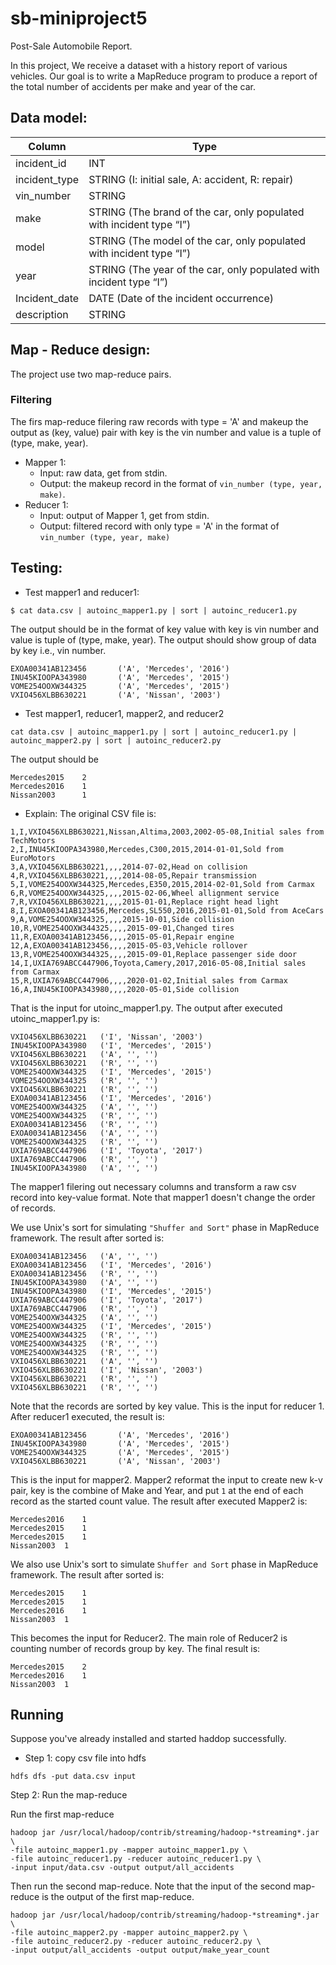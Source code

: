 # sb-miniproject5
Post-Sale Automobile Report.

In this project, We receive a dataset with a history report of various vehicles. Our goal is to
write a MapReduce program to produce a report of the total number of accidents per make and
year of the car.

## Data model:

Column | Type
-------|------
incident_id | INT
incident_type | STRING (I: initial sale, A: accident, R: repair)
vin_number | STRING
make | STRING (The brand of the car, only populated with incident type “I”)
model | STRING (The model of the car, only populated with incident type “I”)
year | STRING (The year of the car, only populated with incident type “I”)
Incident_date | DATE (Date of the incident occurrence)
description | STRING

## Map - Reduce design:
The project use two map-reduce pairs. 
### Filtering
The firs map-reduce filering raw records with type = 'A' and makeup the output as (key, value) pair with key is the vin number and value is a tuple of (type, make, year).
* Mapper 1:
  * Input: raw data, get from stdin.
  * Output: the makeup record in the format of `vin_number (type, year, make)`.
* Reducer 1:
  * Input: output of Mapper 1, get from stdin.
  * Output: filtered record with only type = 'A' in the format of `vin_number (type, year, make)`

## Testing:
* Test mapper1 and reducer1:

`$ cat data.csv | autoinc_mapper1.py | sort | autoinc_reducer1.py`

The output should be in the format of key value with key is vin number and value is tuple of (type, make, year).
The output should show group of data by key i.e., vin number.
```
EXOA00341AB123456       ('A', 'Mercedes', '2016')
INU45KIOOPA343980       ('A', 'Mercedes', '2015')
VOME254OOXW344325       ('A', 'Mercedes', '2015')
VXIO456XLBB630221       ('A', 'Nissan', '2003')
```
* Test mapper1, reducer1, mapper2, and reducer2

`cat data.csv | autoinc_mapper1.py | sort | autoinc_reducer1.py | autoinc_mapper2.py | sort | autoinc_reducer2.py`

The output should be
```
Mercedes2015    2
Mercedes2016    1
Nissan2003      1
```

* Explain:
The original CSV file is:
```
1,I,VXIO456XLBB630221,Nissan,Altima,2003,2002-05-08,Initial sales from TechMotors
2,I,INU45KIOOPA343980,Mercedes,C300,2015,2014-01-01,Sold from EuroMotors
3,A,VXIO456XLBB630221,,,,2014-07-02,Head on collision
4,R,VXIO456XLBB630221,,,,2014-08-05,Repair transmission
5,I,VOME254OOXW344325,Mercedes,E350,2015,2014-02-01,Sold from Carmax
6,R,VOME254OOXW344325,,,,2015-02-06,Wheel allignment service
7,R,VXIO456XLBB630221,,,,2015-01-01,Replace right head light
8,I,EXOA00341AB123456,Mercedes,SL550,2016,2015-01-01,Sold from AceCars
9,A,VOME254OOXW344325,,,,2015-10-01,Side collision
10,R,VOME254OOXW344325,,,,2015-09-01,Changed tires
11,R,EXOA00341AB123456,,,,2015-05-01,Repair engine
12,A,EXOA00341AB123456,,,,2015-05-03,Vehicle rollover
13,R,VOME254OOXW344325,,,,2015-09-01,Replace passenger side door
14,I,UXIA769ABCC447906,Toyota,Camery,2017,2016-05-08,Initial sales from Carmax
15,R,UXIA769ABCC447906,,,,2020-01-02,Initial sales from Carmax
16,A,INU45KIOOPA343980,,,,2020-05-01,Side collision
```

That is the input for utoinc_mapper1.py. The output after executed utoinc_mapper1.py is:
```
VXIO456XLBB630221	('I', 'Nissan', '2003')
INU45KIOOPA343980	('I', 'Mercedes', '2015')
VXIO456XLBB630221	('A', '', '')
VXIO456XLBB630221	('R', '', '')
VOME254OOXW344325	('I', 'Mercedes', '2015')
VOME254OOXW344325	('R', '', '')
VXIO456XLBB630221	('R', '', '')
EXOA00341AB123456	('I', 'Mercedes', '2016')
VOME254OOXW344325	('A', '', '')
VOME254OOXW344325	('R', '', '')
EXOA00341AB123456	('R', '', '')
EXOA00341AB123456	('A', '', '')
VOME254OOXW344325	('R', '', '')
UXIA769ABCC447906	('I', 'Toyota', '2017')
UXIA769ABCC447906	('R', '', '')
INU45KIOOPA343980	('A', '', '')

```
The mapper1 filering out necessary columns and transform a raw csv record into key-value format. Note that mapper1 doesn't change the order of records.

We use Unix's sort for simulating `"Shuffer and Sort"` phase in MapReduce framework. The result after sorted is:
```
EXOA00341AB123456	('A', '', '')
EXOA00341AB123456	('I', 'Mercedes', '2016')
EXOA00341AB123456	('R', '', '')
INU45KIOOPA343980	('A', '', '')
INU45KIOOPA343980	('I', 'Mercedes', '2015')
UXIA769ABCC447906	('I', 'Toyota', '2017')
UXIA769ABCC447906	('R', '', '')
VOME254OOXW344325	('A', '', '')
VOME254OOXW344325	('I', 'Mercedes', '2015')
VOME254OOXW344325	('R', '', '')
VOME254OOXW344325	('R', '', '')
VOME254OOXW344325	('R', '', '')
VXIO456XLBB630221	('A', '', '')
VXIO456XLBB630221	('I', 'Nissan', '2003')
VXIO456XLBB630221	('R', '', '')
VXIO456XLBB630221	('R', '', '')
```
Note that the records are sorted by key value. This is the input for reducer 1. After reducer1 executed, the result is:
```
EXOA00341AB123456       ('A', 'Mercedes', '2016')
INU45KIOOPA343980       ('A', 'Mercedes', '2015')
VOME254OOXW344325       ('A', 'Mercedes', '2015')
VXIO456XLBB630221       ('A', 'Nissan', '2003')
```

This is the input for mapper2. Mapper2 reformat the input to create new k-v pair, key is the combine of Make and Year, and put `1` at the end of each record as the started count value. The result after executed Mapper2 is:

```
Mercedes2016	1
Mercedes2015	1
Mercedes2015	1
Nissan2003	1
```
We also use Unix's sort to simulate `Shuffer and Sort` phase in MapReduce framework. The result after sorted is:
```
Mercedes2015	1
Mercedes2015	1
Mercedes2016	1
Nissan2003	1
```
This becomes the input for Reducer2. The main role of Reducer2 is counting number of records group by key. The final result is:

```
Mercedes2015	2
Mercedes2016	1
Nissan2003	1
```

## Running
Suppose you've already installed and started haddop successfully.

* Step 1: copy csv file into hdfs
```
hdfs dfs -put data.csv input
```
Step 2: Run the map-reduce

Run the first map-reduce
```
hadoop jar /usr/local/hadoop/contrib/streaming/hadoop-*streaming*.jar \
-file autoinc_mapper1.py -mapper autoinc_mapper1.py \
-file autoinc_reducer1.py -reducer autoinc_reducer1.py \
-input input/data.csv -output output/all_accidents
```

Then run the second map-reduce. Note that the input of the second map-reduce is the output of the first map-reduce.
```
hadoop jar /usr/local/hadoop/contrib/streaming/hadoop-*streaming*.jar \
-file autoinc_mapper2.py -mapper autoinc_mapper2.py \
-file autoinc_reducer2.py -reducer autoinc_reducer2.py \
-input output/all_accidents -output output/make_year_count
```
